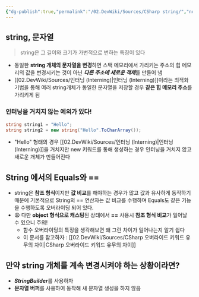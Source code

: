 ```yaml
---
{"dg-publish":true,"permalink":"/02.DevWiki/Sources/CSharp string/","noteIcon":"","created":"2024-10-24T10:59:36.000+09:00","updated":"2025-08-05T12:04:57.018+09:00"}
---
```


## string, 문자열

> string은 그 길이와 크기가 가변적으로 변하는 특징이 있다

* 동일한 **string 개체의 문자열을 변경**하면 스택 메모리에서 가리키는 주소의 힙 메모리의 값을 변경시키는 것이 아닌 ***다른 주소에 새로운 객체***를 만들어 냄 
* [[02.DevWiki/Sources/인터닝 (Interning)\|인터닝 (Interning)]]이라는 최적화 기법을 통해 여러 string개체가 동일한 문자열을 저장할 경우 **같은 힙 메모리 주소**를 가리키게 됨

### 인터닝을 거치지 않는 예외가 있다!
``` C#
string string1 = "Hello"; 
string string2 = new string("Hello".ToCharArray());
```
* "Hello" 형태의 경우 [[02.DevWiki/Sources/인터닝 (Interning)\|인터닝 (Interning)]]을 거치지만 new 키워드를 통해 생성하는 경우 인터닝을 거치지 않고 새로운 개체가 만들어진다

## String 에서의 Equals와 ==
* string은 **참조 형식**이지만 **값 비교**를 해야하는 경우가 많고 값과 유사하게 동작하기 때문에 기본적으로 String의 == 연산자는 값 비교를 수행하며 Equals도 같은 기능을 수행하도록 오버라이딩 되어 있다. 
* 😩 다만 **object 형식으로 캐스팅**된 상태에서 **\==** 사용시 **참조 형식 비교**가 일어날 수 있으니 주의!
	* 함수 오버라이딩의 특징을 생각해보면 왜 그런 차이가 일어나는지 알기 쉽다
	* 이 문서를 참고하자 : [[02.DevWiki/Sources/CSharp 오버라이드 키워드 유무의 차이\|CSharp 오버라이드 키워드 유무의 차이]]
## 만약 string 개체를 계속 변경시켜야 하는 상황이라면?
* ***StringBuilder***를 사용하자
* **문자열 버퍼**를 사용하여 동작해 새 문자열 생성을 하지 않음

